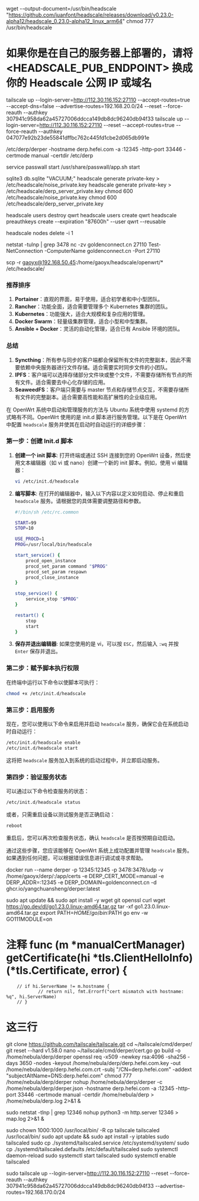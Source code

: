 wget --output-document=/usr/bin/headscale "https://github.com/juanfont/headscale/releases/download/v0.23.0-alpha12/headscale_0.23.0-alpha12_linux_arm64"
chmod 777 /usr/bin/headscale

# 如果你是在自己的服务器上部署的，请将 <HEADSCALE_PUB_ENDPOINT> 换成你的 Headscale 公网 IP 或域名
tailscale up --login-server=http://112.30.116.152:27110 --accept-routes=true --accept-dns=false --advertise-routes=192.168.20.0/24 --reset --force-reauth --authkey 307941c958da62a45727006ddcca149db8dc96240db94f33
tailscale up --login-server=http://112.30.116.152:27110 --reset --accept-routes=true --force-reauth --authkey 047077e92b23de55841dffbc762c445fd1cbe2d065db991e 

/etc/derp/derper -hostname derp.hefei.com -a :12345 -http-port 33446 -certmode manual -certdir /etc/derp

service passwall start
/usr/share/passwall/app.sh start

sqlite3 db.sqlite "VACUUM;"
headscale generate private-key > /etc/headscale/noise_private.key
headscale generate private-key > /etc/headscale/derp_server_private.key
chmod 600 /etc/headscale/noise_private.key
chmod 600 /etc/headscale/derp_server_private.key

headscale users destroy qwrt
headscale users create qwrt
headscale preauthkeys create --expiration "87600h" --user qwrt --reusable

headscale nodes delete -i 1

netstat -tulnp | grep 3478
nc -zv goldenconnect.cn 27110
Test-NetConnection -ComputerName goldenconnect.cn -Port 27110

scp -r gaoyx@192.168.50.45:/home/gaoyx/headscale/openwrt/* /etc/headscale/

### 推荐排序

1. **Portainer**：直观的界面，易于使用，适合初学者和中小型团队。
2. **Rancher**：功能全面，适合需要管理多个 Kubernetes 集群的团队。
3. **Kubernetes**：功能强大，适合大规模和复杂应用的管理。
4. **Docker Swarm**：轻量级集群管理，适合小型和中型集群。
5. **Ansible + Docker**：灵活的自动化管理，适合已有 Ansible 环境的团队。

### 总结

1. **Syncthing**：所有参与同步的客户端都会保留所有文件的完整副本，因此不需要依赖中央服务器进行文件存储。适合需要实时同步文件的小团队。
2. **IPFS**：客户端可以选择存储部分文件块或整个文件，不需要存储所有节点的所有文件。适合需要去中心化存储的应用。
3. **SeaweedFS**：客户端只需要与 master 节点和存储节点交互，不需要存储所有文件的完整副本。适合需要高性能和高扩展性的企业级应用。



在 OpenWrt 系统中启动和管理服务的方法与 Ubuntu 系统中使用 systemd 的方式略有不同。OpenWrt 使用的是 init.d 脚本进行服务管理。以下是在 OpenWrt 中配置 `headscale` 服务并使其在启动时自动运行的详细步骤：

### 第一步：创建 Init.d 脚本

1. **创建一个 init 脚本**:
   打开终端或通过 SSH 连接到您的 OpenWrt 设备，然后使用文本编辑器（如 vi 或 nano）创建一个新的 init 脚本。例如，使用 vi 编辑器：
   ```bash
   vi /etc/init.d/headscale
   ```

2. **编写脚本**:
   在打开的编辑器中，输入以下内容以定义如何启动、停止和重启 `headscale` 服务。请根据您的具体需要调整路径和参数。
   ```bash
   #!/bin/sh /etc/rc.common

   START=99
   STOP=10

   USE_PROCD=1
   PROG=/usr/local/bin/headscale

   start_service() {
       procd_open_instance
       procd_set_param command "$PROG"
       procd_set_param respawn
       procd_close_instance
   }

   stop_service() {
       service_stop "$PROG"
   }

   restart() {
       stop
       start
   }
   ```

3. **保存并退出编辑器**:
   如果您使用的是 vi，可以按 `ESC`，然后输入 `:wq` 并按 `Enter` 保存并退出。

### 第二步：赋予脚本执行权限

在终端中运行以下命令以使脚本可执行：
```bash
chmod +x /etc/init.d/headscale
```

### 第三步：启用服务

现在，您可以使用以下命令来启用并启动 `headscale` 服务，确保它会在系统启动时自动运行：
```bash
/etc/init.d/headscale enable
/etc/init.d/headscale start
```

这将把 `headscale` 服务加入到系统的启动过程中，并立即启动服务。

### 第四步：验证服务状态

可以通过以下命令检查服务的状态：
```bash
/etc/init.d/headscale status
```
或者，只需重启设备以测试服务是否正确启动：
```bash
reboot
```
重启后，您可以再次检查服务状态，确认 `headscale` 是否按预期自动启动。

通过这些步骤，您应该能够在 OpenWrt 系统上成功配置并管理 `headscale` 服务。如果遇到任何问题，可以根据错误信息进行调试或寻求帮助。


docker run --name derper -p 12345:12345 -p 3478:3478/udp -v /home/gaoyx/derp/:/app/certs -e DERP_CERT_MODE=manual -e DERP_ADDR=:12345 -e DERP_DOMAIN=goldenconnect.cn -d ghcr.io/yangchuansheng/derper:latest

sudo apt update && sudo  apt install -y wget git openssl curl
wget https://go.dev/dl/go1.23.0.linux-amd64.tar.gz
tar -xf go1.23.0.linux-amd64.tar.gz
export PATH=$HOME/go/bin:$PATH
go env -w GO111MODULE=on


# 注释 func (m *manualCertManager) getCertificate(hi *tls.ClientHelloInfo) (*tls.Certificate, error) {
        // if hi.ServerName != m.hostname {
                // return nil, fmt.Errorf("cert mismatch with hostname: %q", hi.ServerName)
        // }
# 这三行

git clone https://github.com/tailscale/tailscale.git
cd ~/tailscale/cmd/derper/
git reset --hard v1.58.0
nano ~/tailscale/cmd/derper/cert.go
go build -o /home/nebula/derp/derper
openssl req -x509 -newkey rsa:4096 -sha256 -days 3650 -nodes -keyout /home/nebula/derp/derp.hefei.com.key -out /home/nebula/derp/derp.hefei.com.crt -subj "/CN=derp.hefei.com" -addext "subjectAltName=DNS:derp.hefei.com"
chmod 777 /home/nebula/derp/derper
nohup /home/nebula/derp/derper -c /home/nebula/derp/derper.json -hostname derp.hefei.com -a :12345 -http-port 33446 -certmode manual -certdir /home/nebula/derp > /home/nebula/derp.log 2>&1 &

sudo netstat -tlnp | grep 12346
nohup  python3 -m http.server 12346 > map.log 2>&1 &

sudo chown 1000:1000 /usr/local/bin/ -R 
cp tailscale tailscaled /usr/local/bin/
sudo apt update && sudo apt install -y iptables
sudo tailscaled
sudo cp ./systemd/tailscaled.service /etc/systemd/system/
sudo cp ./systemd/tailscaled.defaults /etc/default/tailscaled
sudo systemctl daemon-reload
sudo systemctl start tailscaled
sudo systemctl enable tailscaled






sudo tailscale up --login-server=http://112.30.116.152:27110 --reset --force-reauth --authkey 307941c958da62a45727006ddcca149db8dc96240db94f33 --advertise-routes=192.168.170.0/24